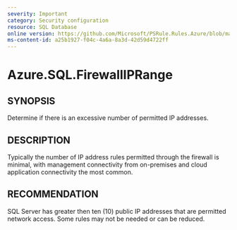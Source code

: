 ```yaml
---
severity: Important
category: Security configuration
resource: SQL Database
online version: https://github.com/Microsoft/PSRule.Rules.Azure/blob/master/docs/rules/en/Azure.SQL.FirewallIPRange.md
ms-content-id: a25b1927-f04c-4a6a-8a3d-42d59d4722ff
---
```


# Azure.SQL.FirewallIPRange

## SYNOPSIS

Determine if there is an excessive number of permitted IP addresses.

## DESCRIPTION

Typically the number of IP address rules permitted through the firewall is minimal, with management connectivity from on-premises and cloud application connectivity the most common.

## RECOMMENDATION

SQL Server has greater then ten (10) public IP addresses that are permitted network access.
Some rules may not be needed or can be reduced.
